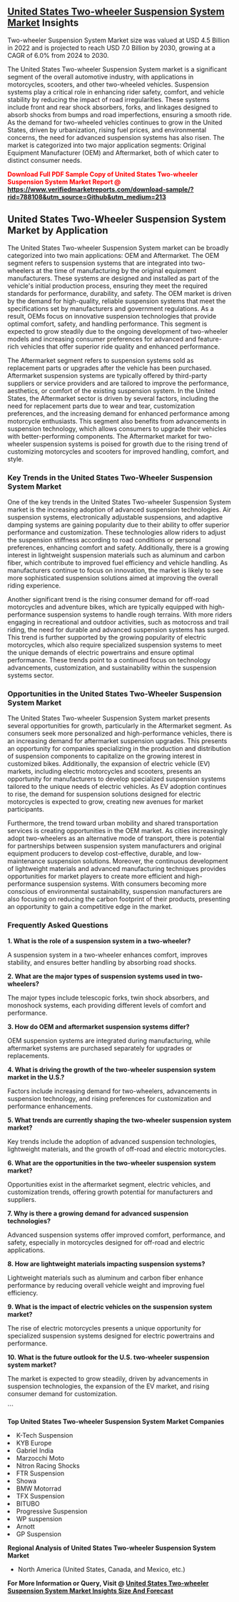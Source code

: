 <h2><a href="https://www.verifiedmarketreports.com/download-sample/?rid=788108&amp;utm_source=Github&amp;utm_medium=213" target="_blank">United States Two-wheeler Suspension System Market</a> Insights</h2><p>Two-wheeler Suspension System Market size was valued at USD 4.5 Billion in 2022 and is projected to reach USD 7.0 Billion by 2030, growing at a CAGR of 6.0% from 2024 to 2030.</p><p><p>The United States Two-wheeler Suspension System market is a significant segment of the overall automotive industry, with applications in motorcycles, scooters, and other two-wheeled vehicles. Suspension systems play a critical role in enhancing rider safety, comfort, and vehicle stability by reducing the impact of road irregularities. These systems include front and rear shock absorbers, forks, and linkages designed to absorb shocks from bumps and road imperfections, ensuring a smooth ride. As the demand for two-wheeled vehicles continues to grow in the United States, driven by urbanization, rising fuel prices, and environmental concerns, the need for advanced suspension systems has also risen. The market is categorized into two major application segments: Original Equipment Manufacturer (OEM) and Aftermarket, both of which cater to distinct consumer needs. <strong><p><span class=""><span style="color: #ff0000;"><strong>Download Full PDF Sample Copy of United States Two-wheeler Suspension System Market Report</strong> @ </span><a href="https://www.verifiedmarketreports.com/download-sample/?rid=788108&amp;utm_source=Github&amp;utm_medium=213" target="_blank">https://www.verifiedmarketreports.com/download-sample/?rid=788108&amp;utm_source=Github&amp;utm_medium=213</a></span></p></strong></p><h2>United States Two-Wheeler Suspension System Market by Application</h2><p>The United States Two-wheeler Suspension System market can be broadly categorized into two main applications: OEM and Aftermarket. The OEM segment refers to suspension systems that are integrated into two-wheelers at the time of manufacturing by the original equipment manufacturers. These systems are designed and installed as part of the vehicle's initial production process, ensuring they meet the required standards for performance, durability, and safety. The OEM market is driven by the demand for high-quality, reliable suspension systems that meet the specifications set by manufacturers and government regulations. As a result, OEMs focus on innovative suspension technologies that provide optimal comfort, safety, and handling performance. This segment is expected to grow steadily due to the ongoing development of two-wheeler models and increasing consumer preferences for advanced and feature-rich vehicles that offer superior ride quality and enhanced performance.</p><p>The Aftermarket segment refers to suspension systems sold as replacement parts or upgrades after the vehicle has been purchased. Aftermarket suspension systems are typically offered by third-party suppliers or service providers and are tailored to improve the performance, aesthetics, or comfort of the existing suspension system. In the United States, the Aftermarket sector is driven by several factors, including the need for replacement parts due to wear and tear, customization preferences, and the increasing demand for enhanced performance among motorcycle enthusiasts. This segment also benefits from advancements in suspension technology, which allows consumers to upgrade their vehicles with better-performing components. The Aftermarket market for two-wheeler suspension systems is poised for growth due to the rising trend of customizing motorcycles and scooters for improved handling, comfort, and style.</p><h3>Key Trends in the United States Two-Wheeler Suspension System Market</h3><p>One of the key trends in the United States Two-wheeler Suspension System market is the increasing adoption of advanced suspension technologies. Air suspension systems, electronically adjustable suspensions, and adaptive damping systems are gaining popularity due to their ability to offer superior performance and customization. These technologies allow riders to adjust the suspension stiffness according to road conditions or personal preferences, enhancing comfort and safety. Additionally, there is a growing interest in lightweight suspension materials such as aluminum and carbon fiber, which contribute to improved fuel efficiency and vehicle handling. As manufacturers continue to focus on innovation, the market is likely to see more sophisticated suspension solutions aimed at improving the overall riding experience.</p><p>Another significant trend is the rising consumer demand for off-road motorcycles and adventure bikes, which are typically equipped with high-performance suspension systems to handle rough terrains. With more riders engaging in recreational and outdoor activities, such as motocross and trail riding, the need for durable and advanced suspension systems has surged. This trend is further supported by the growing popularity of electric motorcycles, which also require specialized suspension systems to meet the unique demands of electric powertrains and ensure optimal performance. These trends point to a continued focus on technology advancements, customization, and sustainability within the suspension systems sector.</p><h3>Opportunities in the United States Two-Wheeler Suspension System Market</h3><p>The United States Two-wheeler Suspension System market presents several opportunities for growth, particularly in the Aftermarket segment. As consumers seek more personalized and high-performance vehicles, there is an increasing demand for aftermarket suspension upgrades. This presents an opportunity for companies specializing in the production and distribution of suspension components to capitalize on the growing interest in customized bikes. Additionally, the expansion of electric vehicle (EV) markets, including electric motorcycles and scooters, presents an opportunity for manufacturers to develop specialized suspension systems tailored to the unique needs of electric vehicles. As EV adoption continues to rise, the demand for suspension solutions designed for electric motorcycles is expected to grow, creating new avenues for market participants.</p><p>Furthermore, the trend toward urban mobility and shared transportation services is creating opportunities in the OEM market. As cities increasingly adopt two-wheelers as an alternative mode of transport, there is potential for partnerships between suspension system manufacturers and original equipment producers to develop cost-effective, durable, and low-maintenance suspension solutions. Moreover, the continuous development of lightweight materials and advanced manufacturing techniques provides opportunities for market players to create more efficient and high-performance suspension systems. With consumers becoming more conscious of environmental sustainability, suspension manufacturers are also focusing on reducing the carbon footprint of their products, presenting an opportunity to gain a competitive edge in the market.</p><h3>Frequently Asked Questions</h3><p><strong>1. What is the role of a suspension system in a two-wheeler?</strong></p><p>A suspension system in a two-wheeler enhances comfort, improves stability, and ensures better handling by absorbing road shocks.</p><p><strong>2. What are the major types of suspension systems used in two-wheelers?</strong></p><p>The major types include telescopic forks, twin shock absorbers, and monoshock systems, each providing different levels of comfort and performance.</p><p><strong>3. How do OEM and aftermarket suspension systems differ?</strong></p><p>OEM suspension systems are integrated during manufacturing, while aftermarket systems are purchased separately for upgrades or replacements.</p><p><strong>4. What is driving the growth of the two-wheeler suspension system market in the U.S.?</strong></p><p>Factors include increasing demand for two-wheelers, advancements in suspension technology, and rising preferences for customization and performance enhancements.</p><p><strong>5. What trends are currently shaping the two-wheeler suspension system market?</strong></p><p>Key trends include the adoption of advanced suspension technologies, lightweight materials, and the growth of off-road and electric motorcycles.</p><p><strong>6. What are the opportunities in the two-wheeler suspension system market?</strong></p><p>Opportunities exist in the aftermarket segment, electric vehicles, and customization trends, offering growth potential for manufacturers and suppliers.</p><p><strong>7. Why is there a growing demand for advanced suspension technologies?</strong></p><p>Advanced suspension systems offer improved comfort, performance, and safety, especially in motorcycles designed for off-road and electric applications.</p><p><strong>8. How are lightweight materials impacting suspension systems?</strong></p><p>Lightweight materials such as aluminum and carbon fiber enhance performance by reducing overall vehicle weight and improving fuel efficiency.</p><p><strong>9. What is the impact of electric vehicles on the suspension system market?</strong></p><p>The rise of electric motorcycles presents a unique opportunity for specialized suspension systems designed for electric powertrains and performance.</p><p><strong>10. What is the future outlook for the U.S. two-wheeler suspension system market?</strong></p><p>The market is expected to grow steadily, driven by advancements in suspension technologies, the expansion of the EV market, and rising consumer demand for customization.</p>```</p><p><strong>Top United States Two-wheeler Suspension System Market Companies</strong></p><div data-test-id=""><p><li>K-Tech Suspension</li><li> KYB Europe</li><li> Gabriel India</li><li> Marzocchi Moto</li><li> Nitron Racing Shocks</li><li> FTR Suspension</li><li> Showa</li><li> BMW Motorrad</li><li> TFX Suspension</li><li> BITUBO</li><li> Progressive Suspension</li><li> WP suspension</li><li> Arnott</li><li> GP Suspension</li></p><div><strong>Regional Analysis of&nbsp;United States Two-wheeler Suspension System Market</strong></div><ul><li dir="ltr"><p dir="ltr">North America&nbsp;(United States, Canada, and Mexico, etc.)</p></li></ul><p><strong>For More Information or Query, Visit @&nbsp;</strong><strong><a href="https://www.verifiedmarketreports.com/product/two-wheeler-suspension-system-market/?utm_source=Github&amp;utm_medium=213" target="_blank">United States Two-wheeler Suspension System Market Insights Size And Forecast</a></strong></p></div>
